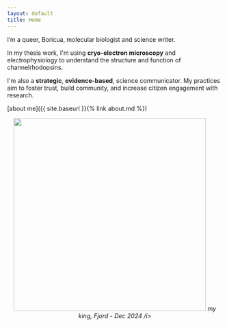 ```yaml
---
layout: default
title: Home
---
```


I’m a queer, Boricua, molecular biologist and science writer.

In my thesis work, I'm using **cryo-electron microscopy** and electrophysiology to understand the structure and function of channelrhodopsins.

I'm also a **strategic**, **evidence-based**, science communicator. My practices aim to foster trust, build community, and increase citizen engagement with research.

[about me]({{ site.baseurl }}{% link about.md %})

<center> 
<img src="https://hltorresvera.github.io/assets/images/profile.png" width="450" />
<i>my king, Fjord - Dec 2024 /i> 
</center>

